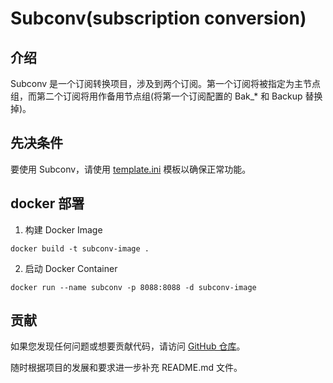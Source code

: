 # Subconv(subscription conversion)

## 介绍
Subconv 是一个订阅转换项目，涉及到两个订阅。第一个订阅将被指定为主节点组，而第二个订阅将用作备用节点组(将第一个订阅配置的 Bak_* 和 Backup 替换掉)。

## 先决条件
要使用 Subconv，请使用 [template.ini](https://raw.githubusercontent.com/this-cat/clash-template/main/template.ini) 模板以确保正常功能。


## docker 部署
1. 构建 Docker Image
```commandline
docker build -t subconv-image .
```
2. 启动 Docker Container
```commandline
docker run --name subconv -p 8088:8088 -d subconv-image
```

## 贡献
如果您发现任何问题或想要贡献代码，请访问 [GitHub 仓库](https://github.com/this-cat/subconv)。

随时根据项目的发展和要求进一步补充 README.md 文件。